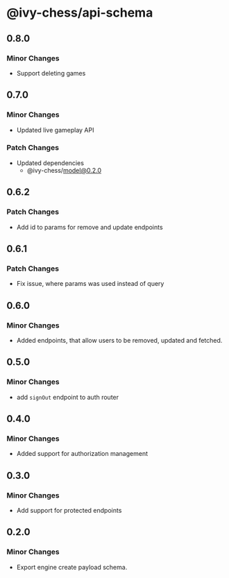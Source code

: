 # @ivy-chess/api-schema

## 0.8.0

### Minor Changes

- Support deleting games

## 0.7.0

### Minor Changes

- Updated live gameplay API

### Patch Changes

- Updated dependencies
  - @ivy-chess/model@0.2.0

## 0.6.2

### Patch Changes

- Add id to params for remove and update endpoints

## 0.6.1

### Patch Changes

- Fix issue, where params was used instead of query

## 0.6.0

### Minor Changes

- Added endpoints, that allow users to be removed, updated and fetched.

## 0.5.0

### Minor Changes

- add `signOut` endpoint to auth router

## 0.4.0

### Minor Changes

- Added support for authorization management

## 0.3.0

### Minor Changes

- Add support for protected endpoints

## 0.2.0

### Minor Changes

- Export engine create payload schema.
